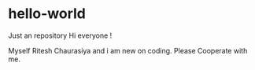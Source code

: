 # hello-world
Just an repository
Hi everyone !

Myself Ritesh Chaurasiya and i am new on coding.
Please Cooperate with me.
